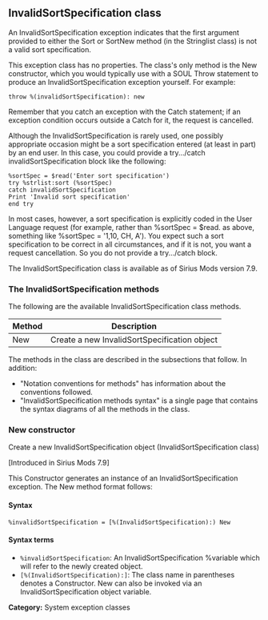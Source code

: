 ## InvalidSortSpecification class

An InvalidSortSpecification exception indicates that the first argument provided to either the Sort or SortNew method (in the Stringlist class) is not a valid sort specification.

This exception class has no properties. The class's only method is the New constructor, which you would typically use with a SOUL Throw statement to produce an InvalidSortSpecification exception yourself. For example:

```
throw %(invalidSortSpecification): new
```

Remember that you catch an exception with the Catch statement; if an exception condition occurs outside a Catch for it, the request is cancelled.

Although the InvalidSortSpecification is rarely used, one possibly appropriate occasion might be a sort specification entered (at least in part) by an end user. In this case, you could provide a try.../catch invalidSortSpecification block like the following:

```
%sortSpec = $read('Enter sort specification')
try %strlist:sort (%sortSpec)
catch invalidSortSpecification
Print 'Invalid sort specification'
end try
```

In most cases, however, a sort specification is explicitly coded in the User Language request (for example, rather than %sortSpec = $read.
as above, something like %sortSpec = '1,10, CH, A'). You expect such a sort specification to be correct in all circumstances, and if it is not, you want a request cancellation. So you do not provide a try.../catch block.

The InvalidSortSpecification class is available as of Sirius Mods version 7.9.

### The InvalidSortSpecification methods

The following are the available InvalidSortSpecification class methods.

| Method | Description |
|---|---|
| New | Create a new InvalidSortSpecification object |

The methods in the class are described in the subsections that follow. In addition:

* "Notation conventions for methods" has information about the conventions followed.
* "InvalidSortSpecification methods syntax" is a single page that contains the syntax diagrams of all the methods in the class.

### New constructor

Create a new InvalidSortSpecification object (InvalidSortSpecification class)

[Introduced in Sirius Mods 7.9]

This Constructor generates an instance of an InvalidSortSpecification exception. The New method format follows:

#### Syntax

```
%invalidSortSpecification = [%(InvalidSortSpecification):) New
```

#### Syntax terms

* `%invalidSortSpecification`: An InvalidSortSpecification %variable which will refer to the newly created object.
* `[%(InvalidSortSpecification):]`: The class name in parentheses denotes a Constructor. New can also be invoked via an InvalidSortSpecification object variable.

**Category:** System exception classes
